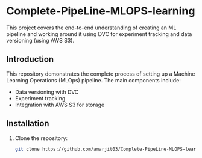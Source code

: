 # Complete-PipeLine-MLOPS-learning

This project covers the end-to-end understanding of creating an ML pipeline and working around it using DVC for experiment tracking and data versioning (using AWS S3).

## Introduction

This repository demonstrates the complete process of setting up a Machine Learning Operations (MLOps) pipeline. The main components include:
- Data versioning with DVC
- Experiment tracking
- Integration with AWS S3 for storage

## Installation

1. Clone the repository:
   ```bash
   git clone https://github.com/amarjit03/Complete-PipeLine-MLOPS-learning.git

   
